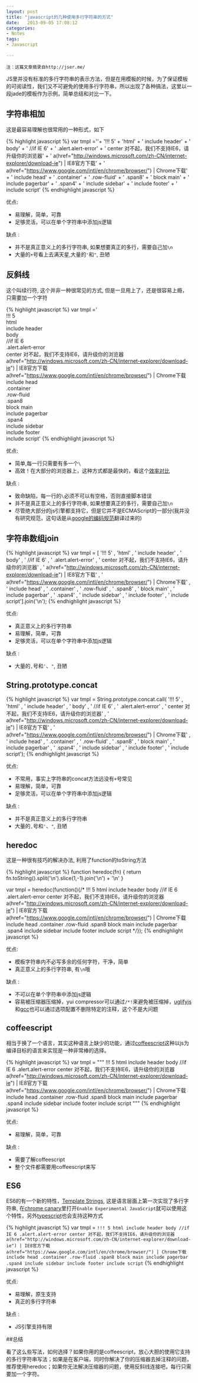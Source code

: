 ```yaml
---
layout: post
title: "javascript的几种使用多行字符串的方式"
date:   2013-09-05 17:08:12
categories:
- Notes
tags:
- Javascript

---
```


    注：这篇文章摘录自http://jser.me/

JS里并没有标准的多行字符串的表示方法，但是在用模板的时候，为了保证模板的可阅读性，我们又不可避免的使用多行字符串，所以出现了各种搞法，这里以一段jade的模板作为示例，简单总结和对比一下。

## 字符串相加

这是最容易理解也很常用的一种形式，如下

{% highlight javascript %}
var tmpl =''+
    '!!! 5' +
    'html' +
    '  include header' +
    '  body' +
    '    //if IE 6' +
    '        .alert.alert-error' +
    '            center 对不起，我们不支持IE6，请升级你的浏览器' +
    '                a(href="http://windows.microsoft.com/zh-CN/internet-explorer/download-ie") | IE8官方下载' +
    '                a(href="https://www.google.com/intl/en/chrome/browser/") | Chrome下载' +
    '    include head' +
    '    .container' +
    '        .row-fluid' +
    '            .span8' +
    '                block main' +
    '                include pagerbar' +
    '            .span4' +
    '                include sidebar' +
    '    include footer' +
    '    include script'
{% endhighlight javascript %}

优点:

* 易理解，简单，可靠 
* 足够灵活，可以在单个字符串中添加js逻辑 

缺点 :

* 并不是真正意义上的多行字符串, 如果想要真正的多行，需要自己加`\n` 
* 大量的`+`号看上去满天星,大量的`'`和`"`, 丑陋

## 反斜线
这个叫续行符, 这个并非一种很常见的方式, 但是一旦用上了，还是很容易上瘾，只需要加一个字符

{% highlight javascript %}
var tmpl ='\
    !!! 5\
    html\
      include header\
      body\
        //if IE 6\
            .alert.alert-error\
                center 对不起，我们不支持IE6，请升级你的浏览器\
                    a(href="http://windows.microsoft.com/zh-CN/internet-explorer/download-ie") | IE8官方下载\
                    a(href="https://www.google.com/intl/en/chrome/browser/") | Chrome下载\
        include head\
        .container\
            .row-fluid\
                .span8\
                    block main\
                    include pagerbar\
                .span4\
                    include sidebar\
        include footer\
        include script'
{% endhighlight javascript %}

优点:

* 简单,每一行只需要有多一个`\`
* 高效！在大部分的浏览器上，这种方式都是最快的，看这个[效率对比](http://jsperf.com/zp-string-concatenation/6)

缺点 :

* 致命缺陷，每一行的`\`必须不可以有空格，否则直接脚本错误 
* 并不是真正意义上的多行字符串, 如果想要真正的多行，需要自己加`\n` 
* 尽管绝大部分的js引擎都支持它，但是它并不是ECMAScript的一部分(我并没有研究规范，这句话是从[google的编码规范](http://google-styleguide.googlecode.com/svn/trunk/javascriptguide.xml?showone=Multiline_string_literals#Multiline_string_literals)翻译过来的)


## 字符串数组join

{% highlight javascript %}
var tmpl = [
    '!!! 5' ,
    'html' ,
    '  include header' ,
    '  body' ,
    '    //if IE 6' ,
    '        .alert.alert-error' ,
    '            center 对不起，我们不支持IE6，请升级你的浏览器' ,
    '                a(href="http://windows.microsoft.com/zh-CN/internet-explorer/download-ie") | IE8官方下载' ,
    '                a(href="https://www.google.com/intl/en/chrome/browser/") | Chrome下载' ,
    '    include head' ,
    '    .container' ,
    '        .row-fluid' ,
    '            .span8' ,
    '                block main' ,
    '                include pagerbar' ,
    '            .span4' ,
    '                include sidebar' ,
    '    include footer' ,
    '    include script'].join('\n');
{% endhighlight javascript %}

优点:

* 真正意义上的多行字符串 
* 易理解，简单，可靠 
* 足够灵活，可以在单个字符串中添加js逻辑 

缺点 :

* 大量的`,`号和`'`、`"`, 丑陋

## String.prototype.concat

{% highlight javascript %}
var tmpl = String.prototype.concat.call(
    '!!! 5' ,
    'html' ,
    '  include header' ,
    '  body' ,
    '    //if IE 6' ,
    '        .alert.alert-error' ,
    '            center 对不起，我们不支持IE6，请升级你的浏览器' ,
    '                a(href="http://windows.microsoft.com/zh-CN/internet-explorer/download-ie") | IE8官方下载' ,
    '                a(href="https://www.google.com/intl/en/chrome/browser/") | Chrome下载' ,
    '    include head' ,
    '    .container' ,
    '        .row-fluid' ,
    '            .span8' ,
    '                block main' ,
    '                include pagerbar' ,
    '            .span4' ,
    '                include sidebar' ,
    '    include footer' ,
    '    include script');
{% endhighlight javascript %}

优点:

* 不常用，事实上字符串的concat方法远没有`+`号常见
* 易理解，简单，可靠 
* 足够灵活，可以在单个字符串中添加js逻辑 

缺点 :

* 并不是真正意义上的多行字符串 
* 大量的`,`号和`'`、`"`, 丑陋

## heredoc
这是一种很有技巧的解决办法, 利用了function的toString方法

{% highlight javascript %}
function heredoc(fn) {
    return fn.toString().split('\n').slice(1,-1).join('\n') + '\n'
}

var tmpl = heredoc(function(){/*
    !!! 5
    html
      include header
      body
        //if IE 6
            .alert.alert-error
                center 对不起，我们不支持IE6，请升级你的浏览器
                    a(href="http://windows.microsoft.com/zh-CN/internet-explorer/download-ie") | IE8官方下载
                    a(href="https://www.google.com/intl/en/chrome/browser/") | Chrome下载
        include head
        .container
            .row-fluid
                .span8
                    block main
                    include pagerbar
                .span4
                    include sidebar
        include footer
        include script
 */});
{% endhighlight javascript %}

优点:

* 模板字符串内不必写多余的任何字符，干净，简单 
* 真正意义上的多行字符串, 有`\n`哦 

缺点 :

* 不可以在单个字符串中添加js逻辑 
* 容易被压缩器压缩掉，yui compressor可以通过`/*!`来避免被压缩掉，[uglifyjs](https://github.com/mishoo/UglifyJS2)和[gcc](https://developers.google.com/closure/compiler/)也可以通过选项配置不删除特定的注释，这个不是大问题


## coffeescript
相当于换了一个语言，其实这种语言上缺少的功能，通过[coffeescript](http://coffeescript.org/#strings)这种以js为编译目标的语言来实现是一种非常棒的选择。    

{% highlight javascript %}
var tmpl = """ 
    !!! 5
    html
      include header
      body
        //if IE 6
            .alert.alert-error
                center 对不起，我们不支持IE6，请升级你的浏览器
                    a(href="http://windows.microsoft.com/zh-CN/internet-explorer/download-ie") | IE8官方下载
                    a(href="https://www.google.com/intl/en/chrome/browser/") | Chrome下载
        include head
        .container
            .row-fluid
                .span8
                    block main
                    include pagerbar
                .span4
                    include sidebar
        include footer
        include script
    """
{% endhighlight javascript %}

优点:

* 易理解，简单，可靠 

缺点 :

* 需要了解coffeescript 
* 整个文件都需要用coffeescript来写


## ES6

ES6的有一个新的特性，[Template Strings](http://wiki.ecmascript.org/doku.php?id=harmony:quasis), 这是语言层面上第一次实现了多行字符串, 在[chrome canary](https://www.google.com/intl/en/chrome/browser/canary.html)里打开`Enable Experimental JavaScript`就可以使用这个特性，另外[typescript](http://www.typescriptlang.org/)也会支持这种方式

{% highlight javascript %}
var tmpl = 
   `!!! 5
    html
      include header
      body
        //if IE 6
            .alert.alert-error
                center 对不起，我们不支持IE6，请升级你的浏览器
                    a(href="http://windows.microsoft.com/zh-CN/internet-explorer/download-ie") | IE8官方下载
                    a(href="https://www.google.com/intl/en/chrome/browser/") | Chrome下载
        include head
        .container
            .row-fluid
                .span8
                    block main
                    include pagerbar
                .span4
                    include sidebar
        include footer
        include script`
{% endhighlight javascript %}

优点:

* 易理解，原生支持 
* 真正的多行字符串

缺点 :

* JS引擎支持有限 

##总结

看了这么些写法，如何选择？如果你用的是coffeescript，放心大胆的使用它支持的多行字符串写法；如果是在客户端，同时你解决了你的压缩器去掉注释的问题，推荐使用heredoc；如果你无法解决压缩器的问题，使用反斜线连接吧，每行只需要加一个字符。